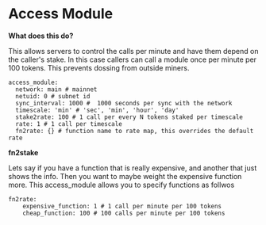 
# Access Module

**What does this do?** 

This allows servers to control the calls per minute and have them depend on the caller's stake. In this case callers can call a module once per minute per 100 tokens. This prevents dossing from outside miners. 

```
access_module: 
  network: main # mainnet
  netuid: 0 # subnet id
  sync_interval: 1000 #  1000 seconds per sync with the network
  timescale: 'min' # 'sec', 'min', 'hour', 'day'
  stake2rate: 100 # 1 call per every N tokens staked per timescale
  rate: 1 # 1 call per timescale
  fn2rate: {} # function name to rate map, this overrides the default rate

```

**fn2stake**

Lets say if you have a function that is really expensive, and another that just shows the info. Then you want to maybe weight the expensive function more. This access_module allows you to specify functions as follwos

```
fn2rate:
    expensive_function: 1 # 1 call per minute per 100 tokens
    cheap_function: 100 # 100 calls per minute per 100 tokens
```

